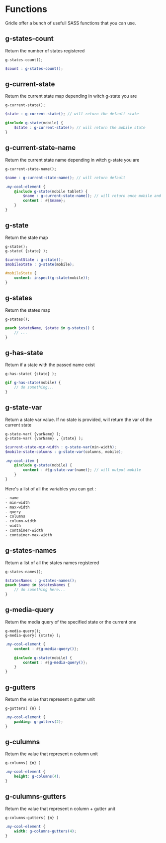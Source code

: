 # Functions

Gridle offer a bunch of usefull SASS functions that you can use.


## g-states-count

Return the number of states registered

```fn
g-states-count();
```

```scss
$count : g-states-count();
```


## g-current-state

Return the current state map depending in witch g-state you are

```fn
g-current-state();
```

```scss
$state : g-current-state(); // will return the default state

@include g-state(mobile) {
	$state : g-current-state(); // will return the mobile state
}
```


## g-current-state-name

Return the current state name depending in witch g-state you are

```fn
g-current-state-name();
```

```scss
$name : g-current-state-name(); // will return default

.my-cool-element {
	@include g-state(mobile tablet) {
		$name : g-current-state-name(); // will return once mobile and once tablet
		content : #{$name};
	}
}
```


## g-state

Return the state map

```fn
g-state();
g-state( {state} );
```

```scss
$currentState : g-state();
$mobileState : g-state(mobile);

#mobileState {
	content: inspect(g-state(mobile));
}
```

## g-states

Return the states map

```fn
g-states();
```

```scss
@each $stateName, $state in g-states() {
	// ...
}
```


## g-has-state

Return if a state with the passed name exist

```fn
g-has-state( {state} );
```

```scss
@if g-has-state(mobile) {
	// do something...
}
```


## g-state-var

Return a state var value. If no state is provided, will return the var of the current state

```fn
g-state-var( {varName} );
g-state-var( {varName} , {state} );
```

```scss
$current-state-min-width : g-state-var(min-width);
$mobile-state-columns : g-state-var(columns, mobile);

.my-cool-item {
	@include g-state(mobile) {
		content : #{g-state-var(name)}; // will output mobile
	}
}
```

Here's a list of all the variables you can get :

```scss
- name
- min-width
- max-width
- query
- columns
- column-width
- width
- container-width
- container-max-width
```

## g-states-names

Return a list of all the states names registered

```fn
g-states-names();
```

```scss
$statesNames : g-states-names();
@each $name in $statesNames {
	// do something here...
}
```


## g-media-query

Return the media query of the specified state or the current one

```fn
g-media-query();
g-media-query( {state} );
```

```scss
.my-cool-element {
	content : #{g-media-query()};

	@include g-state(mobile) {
		content : #{g-media-query()};
	}
}
```

## g-gutters

Return the value that represent n gutter unit

```fn
g-gutters( {n} )
```

```scss
.my-cool-element {
	padding: g-gutters(2);
}
```

## g-culumns

Return the value that represent n column unit

```fn
g-columns( {n} )
```

```scss
.my-cool-element {
	height: g-columns(4);
}
```

## g-culumns-gutters

Return the value that represent n column + gutter unit

```fn
g-columns-gutters( {n} )
```

```scss
.my-cool-element {
	width: g-columns-gutters(4);
}
```
